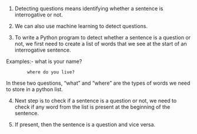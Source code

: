 1. Detecting questions means identifying whether a sentence is interrogative or not.

2. We can also use machine learning to detect questions.

3. To write a Python program to detect whether a sentence is a question or not, we first need to create a list of words that we see at the start of an interrogative sentence. 

Examples:-  what is your name? 

            where do you live?

In these two questions, “what” and “where” are the types of words we need to store in a python list.

4. Next step is to check if a sentence is a question or not, we need to check if any word from the list is present at the beginning of the sentence.

5. If present, then the sentence is a question and vice versa.